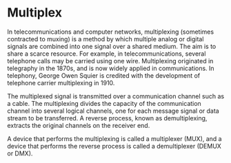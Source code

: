 # Multiplex


In telecommunications and computer networks, multiplexing (sometimes
contracted to muxing) is a method by which multiple analog or digital
signals are combined into one signal over a shared medium. The aim is to
share a scarce resource. For example, in telecommunications, several
telephone calls may be carried using one wire. Multiplexing originated
in telegraphy in the 1870s, and is now widely applied in communications.
In telephony, George Owen Squier is credited with the development of
telephone carrier multiplexing in 1910.

The multiplexed signal is transmitted over a communication channel such
as a cable. The multiplexing divides the capacity of the communication
channel into several logical channels, one for each message signal or
data stream to be transferred. A reverse process, known as
demultiplexing, extracts the original channels on the receiver end.

A device that performs the multiplexing is called a multiplexer (MUX),
and a device that performs the reverse process is called a demultiplexer
(DEMUX or DMX).

